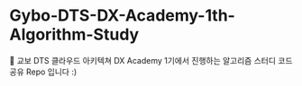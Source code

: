 # Gybo-DTS-DX-Academy-1th-Algorithm-Study
🔆 교보 DTS 클라우드 아키텍쳐 DX Academy 1기에서 진행하는 알고리즘 스터디 코드 공유 Repo 입니다 :)
